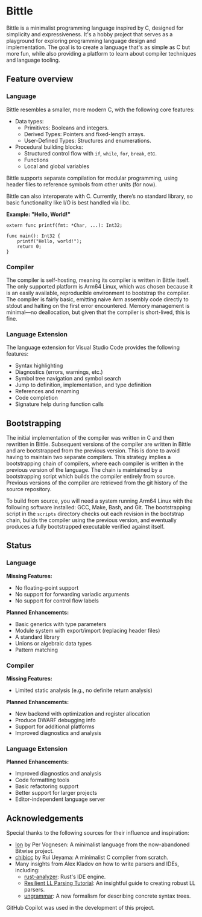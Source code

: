 # Bittle

Bittle is a minimalist programming language inspired by C, designed for simplicity and expressiveness. It's a hobby project that serves as a playground for exploring programming language design and implementation. The goal is to create a language that's as simple as C but more fun, while also providing a platform to learn about compiler techniques and language tooling.

## Feature overview

### Language

Bittle resembles a smaller, more modern C, with the following core features:

- Data types:
    - Primitives: Booleans and integers.
    - Derived Types: Pointers and fixed-length arrays.
    - User-Defined Types: Structures and enumerations.
- Procedural building blocks:
    - Structured control flow with `if`, `while`, `for`, `break`, etc.
    - Functions
    - Local and global variables

Bittle supports separate compilation for modular programming, using header files to reference symbols from other units (for now).

Bittle can also interoperate with C. Currently, there’s no standard library, so basic functionality like I/O is best handled via libc.

**Example: "Hello, World!"**

```
extern func printf(fmt: *Char, ...): Int32;

func main(): Int32 {
    printf("Hello, world!");
    return 0;
}
```

### Compiler

The compiler is self-hosting, meaning its compiler is written in Bittle itself. The only supported platform is Arm64 Linux, which was chosen because it is an easily available, reproducible environment to bootstrap the compiler. The compiler is fairly basic, emitting naive Arm assembly code directly to stdout and halting on the first error encountered. Memory management is minimal—no deallocation, but given that the compiler is short-lived, this is fine.

### Language Extension

The language extension for Visual Studio Code provides the following features:

- Syntax highlighting
- Diagnostics (errors, warnings, etc.)
- Symbol tree navigation and symbol search
- Jump to definition, implementation, and type definition
- References and renaming
- Code completion
- Signature help during function calls

## Bootstrapping

The initial implementation of the compiler was written in C and then rewritten in Bittle. Subsequent versions of the compiler are written in Bittle and are bootstrapped from the previous version. This is done to avoid having to maintain two separate compilers. This strategy implies a bootstrapping chain of compilers, where each compiler is written in the previous version of the language. The chain is maintained by a bootstrapping script which builds the compiler entirely from source. Previous versions of the compiler are retrieved from the git history of the source repository.

To build from source, you will need a system running Arm64 Linux with the following software installed: GCC, Make, Bash, and Git. The bootstrapping script in the `scripts` directory checks out each revision in the bootstrap chain, builds the compiler using the previous version, and eventually produces a fully bootstrapped executable verified against itself.

## Status

### Language

**Missing Features:**

- No floating-point support
- No support for forwarding variadic arguments
- No support for control flow labels

**Planned Enhancements:**

- Basic generics with type parameters
- Module system with export/import (replacing header files)
- A standard library
- Unions or algebraic data types
- Pattern matching

### Compiler

**Missing Features:**

- Limited static analysis (e.g., no definite return analysis)

**Planned Enhancements:**

- New backend with optimization and register allocation
- Produce DWARF debugging info
- Support for additional platforms
- Improved diagnostics and analysis

### Language Extension

**Planned Enhancements:**

- Improved diagnostics and analysis
- Code formatting tools
- Basic refactoring support
- Better support for larger projects
- Editor-independent language server

## Acknowledgements

Special thanks to the following sources for their influence and inspiration:

- [Ion](https://github.com/pervognsen/bitwise/blob/master/noir/noir/noir.ion) by Per Vognesen: A minimalist language from the now-abandoned Bitwise project.
- [chibicc](https://github.com/rui314/chibicc) by Rui Ueyama: A minimalist C compiler from scratch.
- Many insights from Alex Kladov on how to write parsers and IDEs, including:
    - [rust-analyzer](https://rust-analyzer.github.io/): Rust's IDE engine.
    - [Resilient LL Parsing Tutorial](https://matklad.github.io/2023/05/21/resilient-ll-parsing-tutorial.html): An insightful guide to creating robust LL parsers.
    - [ungrammar](https://rust-analyzer.github.io/blog/2020/10/24/introducing-ungrammar.html): A new formalism for describing concrete syntax trees.

GitHub Copilot was used in the development of this project.
